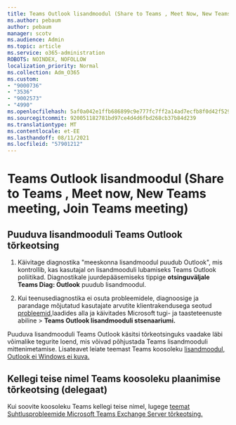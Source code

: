 ```yaml
---
title: Teams Outlook lisandmoodul (Share to Teams , Meet Now, New Teams meeting, Join Teams meeting)
ms.author: pebaum
author: pebaum
manager: scotv
ms.audience: Admin
ms.topic: article
ms.service: o365-administration
ROBOTS: NOINDEX, NOFOLLOW
localization_priority: Normal
ms.collection: Adm_O365
ms.custom:
- "9000736"
- "3536"
- "9002573"
- "4990"
ms.openlocfilehash: 5af0a042e1ffb686899c9e777fc7ff2a14ad7ecfb8f0d42f529a7ddc449978e6
ms.sourcegitcommit: 920051182781bd97ce4d4d6fbd268cb37b84d239
ms.translationtype: MT
ms.contentlocale: et-EE
ms.lasthandoff: 08/11/2021
ms.locfileid: "57901212"
---
```

# <a name="teams-outlook-add-in-share-to-teams--meet-now-new-teams-meeting-join-teams-meeting"></a>Teams Outlook lisandmoodul (Share to Teams , Meet now, New Teams meeting, Join Teams meeting)

## <a name="to-troubleshoot-a-missing-teams-outlook-add-in"></a>Puuduva lisandmooduli Teams Outlook tõrkeotsing

1. Käivitage diagnostika "meeskonna lisandmoodul puudub Outlook", mis kontrollib, kas kasutajal on lisandmooduli lubamiseks Teams Outlook poliitikad. Diagnostikale juurdepääsemiseks tippige **otsinguväljale Teams Diag: Outlook** puudub lisandmoodul.

1. Kui teenusediagnostika ei osuta probleemidele, diagnoosige ja parandage mõjutatud kasutajate arvutite klientrakendusega seotud [probleemid,](https://aka.ms/SaRA-TeamsAddInScenario)laadides alla ja käivitades Microsoft tugi- ja taasteteenuste abiline  >  **Teams Outlook lisandmooduli stsenaariumi.**

Puuduva lisandmooduli Teams Outlook käsitsi tõrkeotsinguks vaadake läbi võimalike tegurite loend, mis võivad põhjustada Teams lisandmooduli mittenimetamise. Lisateavet leiate teemast Teams koosoleku [lisandmoodul, Outlook ei Windows ei kuva.](https://docs.microsoft.com/microsoftteams/teams-add-in-for-outlook#teams-meeting-add-in-in-outlook-for-windows-does-not-show)

## <a name="to-troubleshoot-scheduling-a-teams-meeting-on-behalf-of-someone-else-delegate"></a>Kellegi teise nimel Teams koosoleku plaanimise tõrkeotsing (delegaat)

Kui soovite koosoleku Teams kellegi teise nimel, lugege [teemat Suhtlusprobleemide Microsoft Teams Exchange Server tõrkeotsing.](https://docs.microsoft.com/microsoftteams/troubleshoot/known-issues/teams-exchange-interaction-issue)
